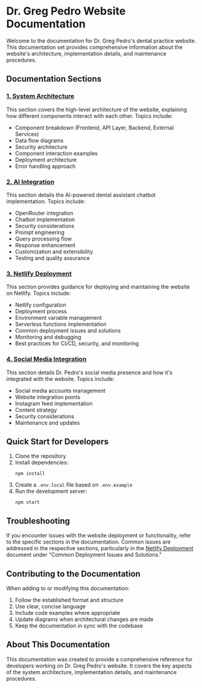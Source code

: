 # Dr. Greg Pedro Website Documentation

Welcome to the documentation for Dr. Greg Pedro's dental practice website. This documentation set provides comprehensive information about the website's architecture, implementation details, and maintenance procedures.

## Documentation Sections

### [1. System Architecture](./01-system-architecture.md)

This section covers the high-level architecture of the website, explaining how different components interact with each other. Topics include:

- Component breakdown (Frontend, API Layer, Backend, External Services)
- Data flow diagrams
- Security architecture
- Component interaction examples
- Deployment architecture
- Error handling approach

### [2. AI Integration](./02-ai-integration.md)

This section details the AI-powered dental assistant chatbot implementation. Topics include:

- OpenRouter integration
- Chatbot implementation
- Security considerations
- Prompt engineering
- Query processing flow
- Response enhancement
- Customization and extensibility
- Testing and quality assurance

### [3. Netlify Deployment](./03-netlify-deployment.md)

This section provides guidance for deploying and maintaining the website on Netlify. Topics include:

- Netlify configuration
- Deployment process
- Environment variable management
- Serverless functions implementation
- Common deployment issues and solutions
- Monitoring and debugging
- Best practices for CI/CD, security, and monitoring

### [4. Social Media Integration](./04-social-media.md)

This section details Dr. Pedro's social media presence and how it's integrated with the website. Topics include:

- Social media accounts management
- Website integration points
- Instagram feed implementation
- Content strategy
- Security considerations
- Maintenance and updates

## Quick Start for Developers

1. Clone the repository
2. Install dependencies:
   ```
   npm install
   ```
3. Create a `.env.local` file based on `.env.example`
4. Run the development server:
   ```
   npm start
   ```

## Troubleshooting

If you encounter issues with the website deployment or functionality, refer to the specific sections in the documentation. Common issues are addressed in the respective sections, particularly in the [Netlify Deployment](./03-netlify-deployment.md) document under "Common Deployment Issues and Solutions."

## Contributing to the Documentation

When adding to or modifying this documentation:

1. Follow the established format and structure
2. Use clear, concise language
3. Include code examples where appropriate
4. Update diagrams when architectural changes are made
5. Keep the documentation in sync with the codebase

## About This Documentation

This documentation was created to provide a comprehensive reference for developers working on Dr. Greg Pedro's website. It covers the key aspects of the system architecture, implementation details, and maintenance procedures.
